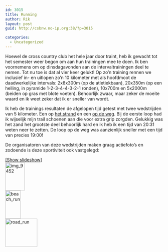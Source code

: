 ```yaml
---
id: 3015
title: Running
author: Rik
layout: post
guid: http://csbnw.no-ip.org:38/?p=3015

categories:
  - Uncategorized
---
```

Hoewel de cross country club het hele jaar door traint, heb ik gewacht tot het semester weer begon om aan hun trainingen mee te doen. Ik ben voornemens om op dinsdagavonden aan de intervaltrainingen deel te nemen. Tot nu toe is dat al vier keer gelukt! Op zo&#8217;n training rennen we inclusief in- en uitlopen zo&#8217;n 10 kilometer met als hoofdmoot de daadwerkelijke intervals: 2x8x300m (op de atletiekbaan), 20x350m (op een helling, in pyramide 1-2-3-4-4-3-2-1 ronden), 10x700m en 5x2000m (beiden op gras met blote voeten). Behoorlijk zwaar, maar zeker de moeite waard en ik weet zeker dat ik er sneller van wordt.

Ik heb de trainings resultaten de afgelopen tijd getest met twee wedstrijden van 5 kilometer. Een op [het strand][1] en een [op de weg][2]. Bij de eerste loop had ik wijselijk mijn trail schoenen aan die voor extra grip zorgden. Gelukkig was het zand het grootste deel behoorlijk hard en ik heb ik een tijd van 20:31 weten neer te zetten. De loop op de weg was aanzienlijk sneller met een tijd van precies 19:00!

De organisatoren van deze wedstrijden maken graag actiefoto&#8217;s en zodoende is deze sportiviteit ook vastgelegd:  


<div
	class="ngg-galleryoverview ngg-ajax-pagination-none"
	id="ngg-gallery-098f7baf0d7abf64a6b132f5c4c55a3f-1">
  <div class="slideshowlink">
    <a href='http://csbnw.no-ip.org:38/index.php/nggallery/slideshow?p=3015'>[Show slideshow]</a>
  </div>
  
  <!-- Thumbnails -->
  
  <div id="ngg-image-0" class="ngg-gallery-thumbnail-box" >
    <div class="ngg-gallery-thumbnail">
      <a href="http://csbnw.no-ip.org:38/wp-content/gallery/autumn-runs/IMG_9452.JPG"
               title=""
               data-src="http://csbnw.no-ip.org:38/wp-content/gallery/autumn-runs/IMG_9452.JPG"
               data-thumbnail="http://csbnw.no-ip.org:38/wp-content/gallery/autumn-runs/thumbs/thumbs_IMG_9452.JPG"
               data-image-id="1271"
               data-title="img_9452"
               data-description=""
               class="ngg-fancybox" rel="098f7baf0d7abf64a6b132f5c4c55a3f"> <img
                    title="img_9452"
                    alt="img_9452"
                    src="http://csbnw.no-ip.org:38/wp-content/gallery/autumn-runs/thumbs/thumbs_IMG_9452.JPG"
                    width="62"
                    height="90"
                    style="max-width:none;"
 /> </a>
    </div>
  </div>
  
  <div id="ngg-image-1" class="ngg-gallery-thumbnail-box" >
    <div class="ngg-gallery-thumbnail">
      <a href="http://csbnw.no-ip.org:38/wp-content/gallery/autumn-runs/beach_run.jpg"
               title=""
               data-src="http://csbnw.no-ip.org:38/wp-content/gallery/autumn-runs/beach_run.jpg"
               data-thumbnail="http://csbnw.no-ip.org:38/wp-content/gallery/autumn-runs/thumbs/thumbs_beach_run.jpg"
               data-image-id="1272"
               data-title="beach_run"
               data-description=""
               class="ngg-fancybox" rel="098f7baf0d7abf64a6b132f5c4c55a3f"> <img
                    title="beach_run"
                    alt="beach_run"
                    src="http://csbnw.no-ip.org:38/wp-content/gallery/autumn-runs/thumbs/thumbs_beach_run.jpg"
                    width="49"
                    height="90"
                    style="max-width:none;"
 /> </a>
    </div>
  </div>
  
  <div id="ngg-image-2" class="ngg-gallery-thumbnail-box" >
    <div class="ngg-gallery-thumbnail">
      <a href="http://csbnw.no-ip.org:38/wp-content/gallery/autumn-runs/road_run.jpg"
               title=""
               data-src="http://csbnw.no-ip.org:38/wp-content/gallery/autumn-runs/road_run.jpg"
               data-thumbnail="http://csbnw.no-ip.org:38/wp-content/gallery/autumn-runs/thumbs/thumbs_road_run.jpg"
               data-image-id="1273"
               data-title="road_run"
               data-description=""
               class="ngg-fancybox" rel="098f7baf0d7abf64a6b132f5c4c55a3f"> <img
                    title="road_run"
                    alt="road_run"
                    src="http://csbnw.no-ip.org:38/wp-content/gallery/autumn-runs/thumbs/thumbs_road_run.jpg"
                    width="102"
                    height="90"
                    style="max-width:none;"
 /> </a>
    </div>
  </div>
  
  <!-- Pagination -->
  
  <div class='ngg-clear'>
  </div>
</div>

 [1]: http://csbnw.no-ip.org:38/?ai1ec_event=chariots-of-fire-run "Chariots of Fire run"
 [2]: http://csbnw.no-ip.org:38/?ai1ec_event=giffordtown-run "Giffordtown run"